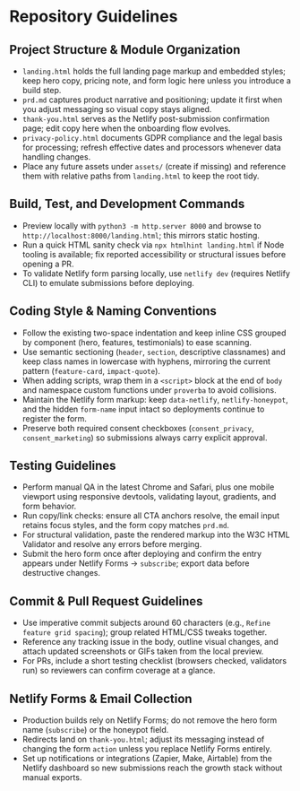 # Repository Guidelines

## Project Structure & Module Organization
- `landing.html` holds the full landing page markup and embedded styles; keep hero copy, pricing note, and form logic here unless you introduce a build step.
- `prd.md` captures product narrative and positioning; update it first when you adjust messaging so visual copy stays aligned.
- `thank-you.html` serves as the Netlify post-submission confirmation page; edit copy here when the onboarding flow evolves.
- `privacy-policy.html` documents GDPR compliance and the legal basis for processing; refresh effective dates and processors whenever data handling changes.
- Place any future assets under `assets/` (create if missing) and reference them with relative paths from `landing.html` to keep the root tidy.

## Build, Test, and Development Commands
- Preview locally with `python3 -m http.server 8000` and browse to `http://localhost:8000/landing.html`; this mirrors static hosting.
- Run a quick HTML sanity check via `npx htmlhint landing.html` if Node tooling is available; fix reported accessibility or structural issues before opening a PR.
- To validate Netlify form parsing locally, use `netlify dev` (requires Netlify CLI) to emulate submissions before deploying.

## Coding Style & Naming Conventions
- Follow the existing two-space indentation and keep inline CSS grouped by component (hero, features, testimonials) to ease scanning.
- Use semantic sectioning (`header`, `section`, descriptive classnames) and keep class names in lowercase with hyphens, mirroring the current pattern (`feature-card`, `impact-quote`).
- When adding scripts, wrap them in a `<script>` block at the end of `body` and namespace custom functions under `proverba` to avoid collisions.
- Maintain the Netlify form markup: keep `data-netlify`, `netlify-honeypot`, and the hidden `form-name` input intact so deployments continue to register the form.
- Preserve both required consent checkboxes (`consent_privacy`, `consent_marketing`) so submissions always carry explicit approval.

## Testing Guidelines
- Perform manual QA in the latest Chrome and Safari, plus one mobile viewport using responsive devtools, validating layout, gradients, and form behavior.
- Run copy/link checks: ensure all CTA anchors resolve, the email input retains focus styles, and the form copy matches `prd.md`.
- For structural validation, paste the rendered markup into the W3C HTML Validator and resolve any errors before merging.
- Submit the hero form once after deploying and confirm the entry appears under Netlify Forms → `subscribe`; export data before destructive changes.

## Commit & Pull Request Guidelines
- Use imperative commit subjects around 60 characters (e.g., `Refine feature grid spacing`); group related HTML/CSS tweaks together.
- Reference any tracking issue in the body, outline visual changes, and attach updated screenshots or GIFs taken from the local preview.
- For PRs, include a short testing checklist (browsers checked, validators run) so reviewers can confirm coverage at a glance.

## Netlify Forms & Email Collection
- Production builds rely on Netlify Forms; do not remove the hero form name (`subscribe`) or the honeypot field.
- Redirects land on `thank-you.html`; adjust its messaging instead of changing the form `action` unless you replace Netlify Forms entirely.
- Set up notifications or integrations (Zapier, Make, Airtable) from the Netlify dashboard so new submissions reach the growth stack without manual exports.
